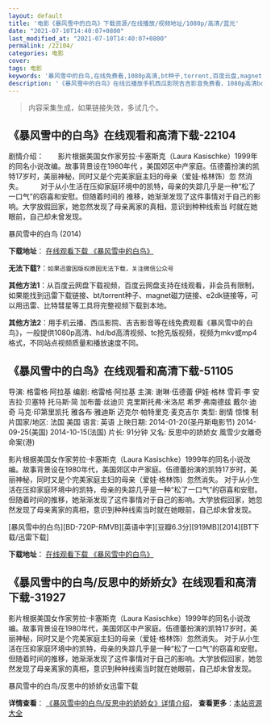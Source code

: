 ```yaml
---
layout: default
title: '电影《暴风雪中的白鸟》下载资源/在线播放/视频地址/1080p/高清/蓝光'
date: "2021-07-10T14:40:07+0800"
last_modified_at: "2021-07-10T14:40:07+0800"
permalink: /22104/
categories: 电影
cover:
tags: 电影
keywords: '暴风雪中的白鸟,在线免费看,1080p高清,bt种子,torrent,百度云盘,magnet,磁力链,迅雷下载资源'
description: '《暴风雪中的白鸟》在线云播放手机西瓜影院吉吉影音免费看，1080p高清bd/hd未删减完整版和tc抢先枪版，mkv/mp4格式，附带bt/torrent种子、magnet/磁力链、百度云盘、网盘资源迅雷下载链接'
---
```


>内容采集生成，如果链接失效，多试几个。


## 《暴风雪中的白鸟》在线观看和高清下载-22104

剧情介绍：　　影片根据美国女作家劳拉·卡塞斯克（Laura Kasischke）1999年的同名小说改编。故事背景设在1980年代 ，美国郊区中产家庭。伍德蕾扮演的凯特17岁时，美丽神秘，同时又是个完美家庭主妇的母亲（爱娃·格林饰）忽 然消失。    　　对于从小生活在压抑家庭环境中的凯特，母亲的失踪几乎是一种“松了一口气”的窃喜和安慰。但随着时间的 推移，她渐渐发现了这件事情对于自己的影响。大学放假回家，她忽然发现了母亲离家的真相，意识到种种线索当 时就在她眼前，自己却未曾发现。


暴风雪中的白鸟 (2014)

**下载地址**： [在线观看下载 《暴风雪中的白鸟》](https://www.btbtdy.me/btdy/dy728.html) 


**无法下载?**：`如果迅雷因版权原因无法下载，关注微信公众号 `

**其他方法1**：从百度云网盘下载视频，百度云网盘支持在线观看，非会员有限制，如果能找到迅雷下载链接、bt/torrent种子、magnet磁力链接、e2dk链接等，可以用迅雷、比特彗星等工具将完整视频下载到本地。

**其他方法2**：用手机云播、西瓜影院、吉吉影音等在线免费观看《暴风雪中的白鸟》，一般提供1080p高清、hd/bd高清视频、tc抢先版视频，视频为mkv或mp4格式，不同站点视频质量和播放速度不同。


## 《暴风雪中的白鸟》在线观看和高清下载-51105

导演: 格雷格·阿拉基 编剧: 格雷格·阿拉基 主演: 谢琳·伍德蕾 伊娃·格林 雪莉·李 安吉拉·贝塞特 托马斯·简 加布蕾·丝迪贝 克里斯托弗·米洛尼 希罗·弗南德兹 戴尔·迪奇 马克·印第里凯托 雅各布·雅迪斯 迈克尔·帕特里克·麦克吉尔 类型: 剧情 惊悚 制片国家/地区: 法国 美国 语言: 英语 上映日期: 2014-01-20(圣丹斯电影节) 2014-09-25(美国) 2014-10-15(法国) 片长: 91分钟 又名: 反思中的娇娇女 風雪少女離奇命案(港)

影片根据美国女作家劳拉·卡塞斯克（Laura Kasischke）1999年的同名小说改编。故事背景设在1980年代，美国郊区中产家庭。伍德蕾扮演的凯特17岁时，美丽神秘，同时又是个完美家庭主妇的母亲（爱娃·格林饰）忽然消失。 对于从小生活在压抑家庭环境中的凯特，母亲的失踪几乎是一种“松了一口气”的窃喜和安慰。但随着时间的推移，她渐渐发现了这件事情对于自己的影响。大学放假回家，她忽然发现了母亲离家的真相，意识到种种线索当时就在她眼前，自己却未曾发现。


[暴风雪中的白鸟][BD-720P-RMVB][英语中字][豆瓣6.3分][919MB][2014][BT下载/迅雷下载]

**下载地址**： [在线观看下载 《暴风雪中的白鸟》](https://www.btdx8.com/torrent/white_bird_in_a_blizzard_2014.html) 


## 《暴风雪中的白鸟/反思中的娇娇女》在线观看和高清下载-31927

影片根据美国女作家劳拉&middot;卡塞斯克（Laura Kasischke）1999年的同名小说改编。故事背景设在1980年代，美国郊区中产家庭。伍德蕾扮演的凯特17岁时，美丽神秘，同时又是个完美家庭主妇的母亲（爱娃&middot;格林饰）忽然消失。 对于从小生活在压抑家庭环境中的凯特，母亲的失踪几乎是一种&ldquo;松了一口气”的窃喜和安慰。但随着时间的推移，她渐渐发现了这件事情对于自己的影响。大学放假回家，她忽然发现了母亲离家的真相，意识到种种线索当时就在她眼前，自己却未曾发现。<!---剧情end--->


暴风雪中的白鸟/反思中的娇娇女迅雷下载

**详情查看**： [《暴风雪中的白鸟/反思中的娇娇女》详情介绍](/movie/31927/)， **查看更多**：[本站资源大全](/movie/t/all/)


